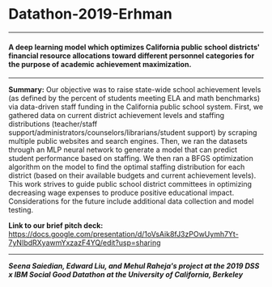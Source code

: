 # Datathon-2019-Erhman
---
#### A deep learning model which optimizes California public school districts' financial resource allocations toward different personnel categories for the purpose of academic achievement maximization. 
---

<b>Summary:</b> Our objective was to raise state-wide school achievement levels (as defined by the percent of students meeting ELA and math benchmarks) via data-driven staff funding in the California public school system. First, we gathered data on current district achievement levels and staffing distributions (teacher/staff support/administrators/counselors/librarians/student support) by scraping multiple public websites and search engines. Then, we ran the datasets through an MLP neural network to generate a model that can predict student performance based on staffing. We then ran a BFGS optimization algorithm on the model to find the optimal staffing distribution for each district (based on their available budgets and current achievement levels). This work strives to guide public school district committees in optimizing decreasing wage expenses to produce positive educational impact. Considerations for the future include additional data collection and model testing.

<b>Link to our brief pitch deck:</b> https://docs.google.com/presentation/d/1oVsAik8fJ3zPOwUymh7Yt-7yNIbdRXyawmYxzazF4YQ/edit?usp=sharing

---
<b><i>Seena Saiedian, Edward Liu, and Mehul Raheja's project at the 2019 DSS x IBM Social Good Datathon at the University of California, Berkeley</i></b>
